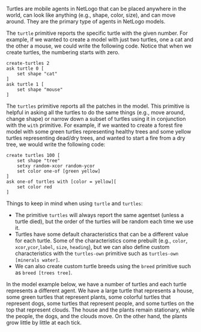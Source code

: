 Turtles are mobile agents in NetLogo that can be placed anywhere in the world, can look like anything (e.g., shape, color, size), and can move around. They are the primary type of agents in NetLogo models. 



The `turtle` primitive reports the specific turtle with the given number. For example, if we wanted to create a model with just two turtles, one a cat and the other a mouse, we could write the following code. Notice that when we create turtles, the numbering starts with zero.



```
create-turtles 2
ask turtle 0 [
	set shape "cat"
]
ask turtle 1 [
	set shape "mouse"
]
```

 

The `turtles` primitive reports all the patches in the model. This primitive is helpful in asking all the turtles to do the same things (e.g., move around, change shape) or narrow down a subset of turtles using it in conjunction with the `with` primitive. For example, if we wanted to create a forest fire model with some green turtles representing healthy trees and some yellow turtles representing dead/dry trees, and wanted to start a fire from a dry tree, we would write the following code:



```
create turtles 100 [
	set shape "tree"
	setxy random-xcor random-ycor
	set color one-of [green yellow]
]
ask one-of turtles with [color = yellow][
	set color red
]
```



Things to keep in mind when using `turtle` and `turtles`:

* The primitive `turtles` will always report the same agentset (unless a turtle died), but the order of the turtles will be random each time we use it.
* Turtles have some default characteristics that can be a different value for each turtle. Some of the characteristics come prebuilt (e.g., `color`, `xcor`,`ycor`,`label`, `size`, `heading`), but we can also define custom characteristics with the `turtles-own` primitive such as `turtles-own [minerals water]`.
* We can also create custom turtle breeds using the `breed` primitive such as `breed [trees tree]`.



In the model example below, we have a number of turtles and each turtle represents a different agent. We have a large turtle that represents a house, some green turtles that represent plants, some colorful turtles that represent dogs, some turtles that represent people, and some turtles on the top that represent clouds. The house and the plants remain stationary, while the people, the dogs, and the clouds move. On the other hand, the plants grow little by little at each tick. 